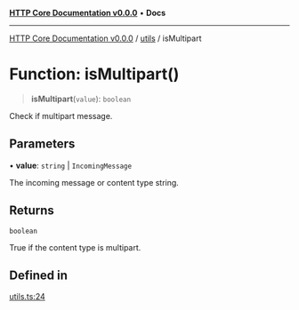 [**HTTP Core Documentation v0.0.0**](../../README.md) • **Docs**

***

[HTTP Core Documentation v0.0.0](../../modules.md) / [utils](../README.md) / isMultipart

# Function: isMultipart()

> **isMultipart**(`value`): `boolean`

Check if multipart message.

## Parameters

• **value**: `string` \| `IncomingMessage`

The incoming message or content type string.

## Returns

`boolean`

True if the content type is multipart.

## Defined in

[utils.ts:24](https://github.com/stonemjs/http-core/blob/6c1adf9f449733e34ff7f08818342bd019b968a7/src/utils.ts#L24)
